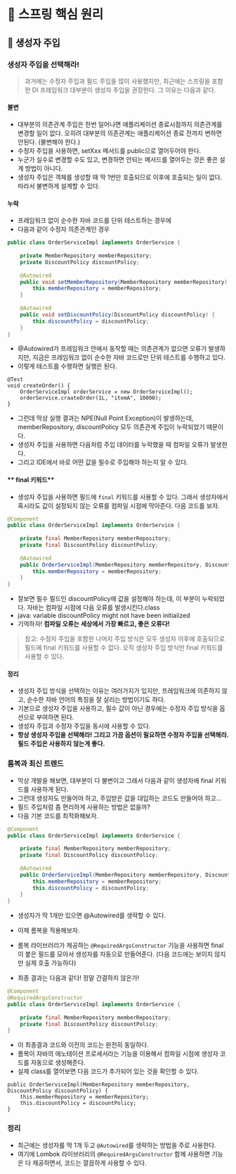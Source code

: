 # :book: 스프링 핵심 원리

## :pushpin: 생성자 주입

### 생성자 주입을 선택해라!

> 과거에는 수정자 주입과 필드 주입을 많이 사용했지만, 최근에는 스프링을 포함한 DI 프레임워크 대부분이 생성자 주입을 권장한다.
> 그 이유는 다음과 같다.

#### **불변**

- 대부분의 의존관계 주입은 한번 일어나면 애플리케이션 종료시점까지 의존관계를 변경할 일이 없다. 오히려 대부분의 의존관계는
애플리케이션 종료 전까지 변하면 안된다. (불변해야 한다.)
- 수정자 주입을 사용하면, setXxx 메서드를 public으로 열어두어야 한다.
- 누군가 실수로 변경할 수도 있고, 변경하면 안되는 메서드를 열어두는 것은 좋은 설계 방법이 아니다.
- 생성자 주입은 객체를 생성할 때 딱 1번만 호출되므로 이후에 호출되는 일이 없다. 따라서 불변하게 설계할 수 있다.

#### **누락**

- 프레임워크 없이 순수한 자바 코드를 단위 테스트하는 경우에
- 다음과 같이 수정자 의존관계인 경우

```java
public class OrderServiceImpl implements OrderService {
    
    private MemberRepository memberRepository;
    private DiscountPolicy discountPolicy;
    
    @Autowired
    public void setMemberRepository(MemberRepository memberRepository) {
        this.memberRepository = memberRepository;
    }
    
    @Autowired
    public void setDiscountPolicy(DiscountPolicy discountPolicy) {
        this.discountPolicy = discountPolicy;
    }
}
```

- @Autowired가 프레임워크 안에서 동작할 때는 의존관계가 없으면 오류가 발생하지만, 지금은 프레임워크 없이 순수한 
자바 코드로만 단위 테스트를 수행하고 있다.
- 이렇게 테스트를 수행하면 실행은 된다.
```
@Test
void createOrder() {
    OrderServiceImpl orderService = new OrderServiceImpl();
    orderService.craateOrder(1L, "itemA", 10000);    
}
```

- 그런데 막상 실행 결과는 NPE(Null Point Exception)이 발생하는데, memberRepository, discountPolicy 모두 
의존관계 주입이 누락되었기 때문이다.
- 생성자 주입을 사용하면 다음처럼 주입 데이터를 누락했을 때 컴파일 오류가 발생한다.
- 그리고 IDE에서 바로 어떤 값을 필수로 주입해야 하는지 알 수 있다.

#### ** final 키워드**

- 생성자 주입을 사용하면 필드에 `final` 키워드를 사용할 수 있다. 그래서 생성자에서 혹시라도 값이 설정되지 않는 오류를
컴파일 시점에 막아준다. 다음 코드를 보자.
  
```java
@Component
public class OrderServiceImpl implements OrderService {
    
    private final MemberRepository memberRepository;
    private final DiscountPolicy discountPolicy;
    
    @Autowired
    public OrderServiceImpl(MemberRepository memberRepository, DiscountPolicy discountPolicy) {
        this.memberRepository = memberRepository;
    }
}
```
- 잘보면 필수 필드인 discountPolicy에 값을 설정해야 하는데, 이 부분이 누락되었다. 자바는 컴파일 시점에 다음 오류를 발생시킨다.class 
- java: variable discountPolicy might not have been initialized
- 기억하자! **컴파일 오류는 세상에서 가장 빠르고, 좋은 오류다!**

> 참고: 수정자 주입을 포함한 나머지 주입 방식은 모두 생성자 이후에 호출되므로 필드에 final 키워드를 사용할 수 없다.
> 오직 생성자 주입 방식만 final 키워드를 사용할 수 있다.

#### 정리
- 생성자 주입 방식을 선택하는 이유는 여러가지가 있지만, 프레임워크에 의존하지 않고, 순수한 자바 언어의 특징을 잘 살리는 방법이기도 하다.
- 기본으로 생성자 주입을 사용하고, 필수 값이 아닌 경우에는 수정자 주입 방식을 옵션으로 부여하면 된다. 
- 생성자 주입과 수정자 주입을 동시에 사용할 수 있다.
- **항상 생성자 주입을 선택해라! 그리고 가끔 옵션이 필요하면 수정자 주입을 선택해라. 필드 주입은 사용하지 않는게 좋다.**


### 롬복과 최신 트렌드
- 막상 개발을 해보면, 대부분이 다 불변이고 그래서 다음과 같이 생성자에 final 키워드를 사용하게 된다.
- 그런데 생성자도 만들어야 하고, 주입받은 값을 대입하는 코드도 만들어야 하고...
- 필드 주입처럼 좀 편리하게 사용하는 방법은 없을까?
- 다음 기본 코드를 최적화해보자.

```java
@Component
public class OrderServiceImpl implements OrderService {
    
    private final MemberRepository memberRepository;
    private final DiscountPolicy discountPolicy;
    
    @Autowired
    public OrderServiceImpl(MemberRepository memberRepository, DiscountPolicy discountPolicy) {
        this.memberRepository = memberRepository;
        this.discountPolicy = discountPolicy;
    }
}
```

- 생성자가 딱 1개만 있으면 @Autowired를 생략할 수 있다.

- 이제 롬복을 적용해보자. 
- 롬복 라이브러리가 제공하는 `@RequiredArgsConstructor` 기능을 사용하면 final 이 붙은 필드를 모아서 생성자를
자동으로 만들어준다. (다음 코드에는 보이지 않지만 실제 호출 가능하다)
- 최종 결과는 다음과 같다! 정말 간결하지 않은가!

````java
@Component
@RequiredArgsConstructor
public class OrderServiceImpl implements OrderService {
    
    private final MemberRepository memberRepository;
    private final DiscountPolicy discountPolicy;
}
````

- 이 최종결과 코드와 이전의 코드는 완전히 동일하다.
- 롬복이 자바의 애노테이션 프로세서라는 기능을 이용해서 컴파일 시점에 생성자 코드를 자동으로 생성해준다.
- 실제 class를 열어보면 다음 코드가 추가되어 있는 것을 확인할 수 있다.

```
public OrderServiceImpl(MemberRepository memberRepository, DiscountPolicy discountPolicy) {
    this.memberRepository = memberRepository;
    this.discountPolicy = discountPolicy;
}
```

### 정리 
- 최근에는 생성자를 딱 1개 두고 `@Autowired`를 생략하는 방법을 주로 사용한다. 
- 여기에 Lombok 라이브러리의 `@RequiredArgsConstructor` 함께 사용하면 기능은 다 제공하면서, 코드는 깔끔하게 사용할 수 있다.